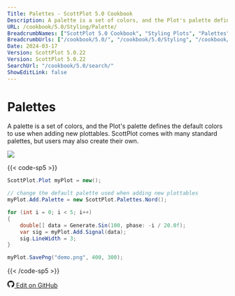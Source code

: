 ```yaml
---
Title: Palettes - ScottPlot 5.0 Cookbook
Description: A palette is a set of colors, and the Plot's palette defines the default colors to use when adding new plottables. ScottPlot comes with many standard palettes, but users may also create their own.
URL: /cookbook/5.0/Styling/Palette/
BreadcrumbNames: ["ScottPlot 5.0 Cookbook", "Styling Plots", "Palettes"]
BreadcrumbUrls: ["/cookbook/5.0/", "/cookbook/5.0/Styling", "/cookbook/5.0/Styling/Palette"]
Date: 2024-03-17
Version: ScottPlot 5.0.22
Version: ScottPlot 5.0.22
SearchUrl: "/cookbook/5.0/search/"
ShowEditLink: false
---
```


# Palettes


A palette is a set of colors, and the Plot's palette defines the default colors to use when adding new plottables. ScottPlot comes with many standard palettes, but users may also create their own.

[![](/cookbook/5.0/images/Palette.png?240316204900)](/cookbook/5.0/images/Palette.png?240316204900)

{{< code-sp5 >}}

```cs
ScottPlot.Plot myPlot = new();

// change the default palette used when adding new plottables
myPlot.Add.Palette = new ScottPlot.Palettes.Nord();

for (int i = 0; i < 5; i++)
{
    double[] data = Generate.Sin(100, phase: -i / 20.0f);
    var sig = myPlot.Add.Signal(data);
    sig.LineWidth = 3;
}

myPlot.SavePng("demo.png", 400, 300);

```

{{< /code-sp5 >}}

<a href='https://github.com/ScottPlot/ScottPlot/blob/main/src/ScottPlot5/ScottPlot5%20Cookbook/Recipes/Introduction/Styling.cs'><svg xmlns="http://www.w3.org/2000/svg" width="16" height="16" fill="currentColor" class="mb-1 bi bi-github" viewBox="0 0 16 16">
  <path d="M8 0C3.58 0 0 3.58 0 8c0 3.54 2.29 6.53 5.47 7.59.4.07.55-.17.55-.38 0-.19-.01-.82-.01-1.49-2.01.37-2.53-.49-2.69-.94-.09-.23-.48-.94-.82-1.13-.28-.15-.68-.52-.01-.53.63-.01 1.08.58 1.23.82.72 1.21 1.87.87 2.33.66.07-.52.28-.87.51-1.07-1.78-.2-3.64-.89-3.64-3.95 0-.87.31-1.59.82-2.15-.08-.2-.36-1.02.08-2.12 0 0 .67-.21 2.2.82.64-.18 1.32-.27 2-.27s1.36.09 2 .27c1.53-1.04 2.2-.82 2.2-.82.44 1.1.16 1.92.08 2.12.51.56.82 1.27.82 2.15 0 3.07-1.87 3.75-3.65 3.95.29.25.54.73.54 1.48 0 1.07-.01 1.93-.01 2.2 0 .21.15.46.55.38A8.01 8.01 0 0 0 16 8c0-4.42-3.58-8-8-8"/>
</svg> Edit on GitHub</a>

